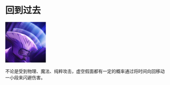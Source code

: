 # 回到过去

![mjz_centaur_return](game/resource/flash3/images/spellicons/mjz_faceless_void_backtrack.png)



不论是受到物理、魔法、纯粹攻击，虚空假面都有一定的概率通过将时间向回移动一小段来闪避伤害。

